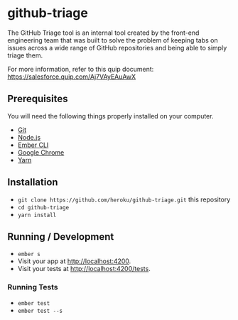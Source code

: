 # github-triage

The GitHub Triage tool is an internal tool created by the front-end engineering team that was built to solve the problem of keeping tabs on issues across a wide range of GitHub repositories and being able to simply triage them.

For more information, refer to this quip document: https://salesforce.quip.com/Aj7VAyEAuAwX

## Prerequisites

You will need the following things properly installed on your computer.

* [Git](https://git-scm.com/)
* [Node.js](https://nodejs.org/)
* [Ember CLI](https://ember-cli.com/)
* [Google Chrome](https://google.com/chrome/)
* [Yarn](https://yarnpkg.com/en/)

## Installation

* `git clone https://github.com/heroku/github-triage.git` this repository
* `cd github-triage`
* `yarn install`

## Running / Development

* `ember s`
* Visit your app at [http://localhost:4200](http://localhost:4200).
* Visit your tests at [http://localhost:4200/tests](http://localhost:4200/tests).

### Running Tests

* `ember test`
* `ember test --s`
